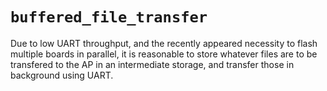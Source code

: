 # `buffered_file_transfer`

Due to low UART throughput, and the recently appeared necessity to flash
multiple boards in parallel, it is reasonable to store whatever files are to be
transfered to the AP in an intermediate storage, and transfer those in
background using UART.
